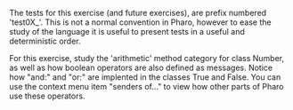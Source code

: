The tests for this exercise (and future exercises), are prefix numbered 'test0X_'. This is not a normal convention in Pharo, however to ease the study of the language it is useful to present tests in a useful and deterministic order.For this exercise, study the 'arithmetic' method category for class Number, as well as how boolean operators are also defined as messages. Notice how "and:" and "or:" are implented in the classes True and False. You can use the context menu item "senders of..." to view how other parts of Pharo use these operators.